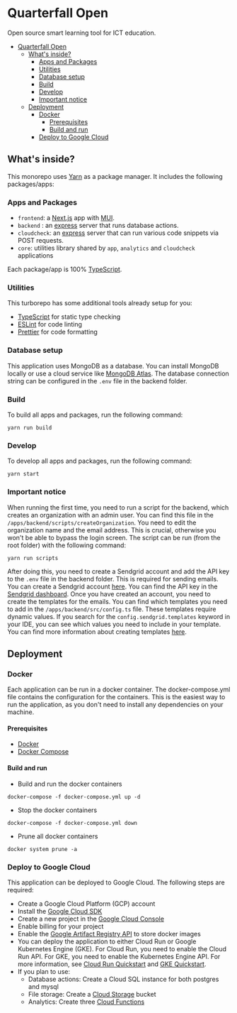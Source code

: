 # Quarterfall Open

Open source smart learning tool for ICT education.

-   [Quarterfall Open](#quarterfall-open)
    -   [What's inside?](#whats-inside)
        -   [Apps and Packages](#apps-and-packages)
        -   [Utilities](#utilities)
        -   [Database setup](#database-setup)
        -   [Build](#build)
        -   [Develop](#develop)
        -   [Important notice](#important-notice)
    -   [Deployment](#deployment)
        -   [Docker](#docker)
            -   [Prerequisites](#prerequisites)
            -   [Build and run](#build-and-run)
        -   [Deploy to Google Cloud](#deploy-to-google-cloud)

## What's inside?

This monorepo uses [Yarn](https://classic.yarnpkg.com/) as a package manager. It includes the following packages/apps:

### Apps and Packages

-   `frontend`: a [Next.js](https://nextjs.org/) app with [MUI](https://mui.com).
-   `backend` : an [express](https://expressjs.com/) server that runs database actions.
-   `cloudcheck`: an [express](https://expressjs.com/) server that can run various code snippets via POST requests.
-   `core`: utilities library shared by `app`, `analytics` and `cloudcheck` applications

Each package/app is 100% [TypeScript](https://www.typescriptlang.org/).

### Utilities

This turborepo has some additional tools already setup for you:

-   [TypeScript](https://www.typescriptlang.org/) for static type checking
-   [ESLint](https://eslint.org/) for code linting
-   [Prettier](https://prettier.io) for code formatting

### Database setup

This application uses MongoDB as a database. You can install MongoDB locally or use a cloud service like [MongoDB Atlas](https://www.mongodb.com/cloud/atlas). The database connection string can be configured in the `.env` file in the backend folder.

### Build

To build all apps and packages, run the following command:

```
yarn run build
```

### Develop

To develop all apps and packages, run the following command:

```
yarn start
```

### Important notice

When running the first time, you need to run a script for the backend, which creates an organization with an admin user. You can find this file in the `/apps/backend/scripts/createOrganization`. You need to edit the organization name and the email address. This is crucial, otherwise you won't be able to bypass the login screen. The script can be run (from the root folder) with the following command:

```
yarn run scripts
```

After doing this, you need to create a Sendgrid account and add the API key to the `.env` file in the backend folder. This is required for sending emails. You can create a Sendgrid account [here](https://signup.sendgrid.com/). You can find the API key in the [Sendgrid dashboard](https://app.sendgrid.com/). Once you have created an account, you need to create the templates for the emails. You can find which templates you need to add in the `/apps/backend/src/config.ts` file. These templates require dynamic values. If you search for the `config.sendgrid.templates` keyword in your IDE, you can see which values you need to include in your template. You can find more information about creating templates [here](https://sendgrid.com/docs/for-developers/sending-email/using-templates/).

## Deployment

### Docker

Each application can be run in a docker container. The docker-compose.yml file contains the configuration for the containers. This is the easiest way to run the application, as you don't need to install any dependencies on your machine.

#### Prerequisites

-   [Docker](https://docs.docker.com/get-docker/)
-   [Docker Compose](https://docs.docker.com/compose/install/)

#### Build and run

-   Build and run the docker containers

```
docker-compose -f docker-compose.yml up -d
```

-   Stop the docker containers

```
docker-compose -f docker-compose.yml down
```

-   Prune all docker containers

```
docker system prune -a
```

### Deploy to Google Cloud

This application can be deployed to Google Cloud. The following steps are required:

-   Create a Google Cloud Platform (GCP) account
-   Install the [Google Cloud SDK](https://cloud.google.com/sdk/docs/install)
-   Create a new project in the [Google Cloud Console](https://console.cloud.google.com/)
-   Enable billing for your project
-   Enable the [Google Artifact Registry API](https://cloud.google.com/artifact-registry/docs/docker/store-docker-container-images) to store docker images
-   You can deploy the application to either Cloud Run or Google Kubernetes Engine (GKE). For Cloud Run, you need to enable the Cloud Run API. For GKE, you need to enable the Kubernetes Engine API. For more information, see [Cloud Run Quickstart](https://cloud.google.com/run/docs/quickstarts/build-and-deploy) and [GKE Quickstart](https://cloud.google.com/kubernetes-engine/docs/quickstart).
-   If you plan to use:
    -   Database actions: Create a Cloud SQL instance for both postgres and mysql
    -   File storage: Create a [Cloud Storage](https://cloud.google.com/storage/docs/discover-object-storage-console) bucket
    -   Analytics: Create three [Cloud Functions](https://cloud.google.com/functions/docs/quickstart)
